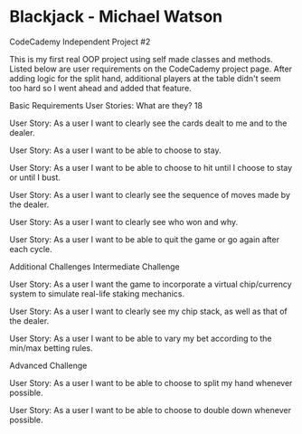# Blackjack - Michael Watson
CodeCademy Independent Project #2

This is my first real OOP project using self made classes and methods. Listed below are user requirements on the CodeCademy project page.
After adding logic for the split hand, additional players at the table didn't seem too hard so I went ahead and added that feature.


Basic Requirements
User Stories: What are they? 18

User Story: As a user I want to clearly see the cards dealt to me and to the dealer.

User Story: As a user I want to be able to choose to stay.

User Story: As a user I want to be able to choose to hit until I choose to stay or until I bust.

User Story: As a user I want to clearly see the sequence of moves made by the dealer.

User Story: As a user I want to clearly see who won and why.

User Story: As a user I want to be able to quit the game or go again after each cycle.

Additional Challenges
Intermediate Challenge

User Story: As a user I want the game to incorporate a virtual chip/currency system to simulate real-life staking mechanics.

User Story: As a user I want to clearly see my chip stack, as well as that of the dealer.

User Story: As a user I want to be able to vary my bet according to the min/max betting rules.

Advanced Challenge

User Story: As a user I want to be able to choose to split my hand whenever possible.

User Story: As a user I want to be able to choose to double down whenever possible.
